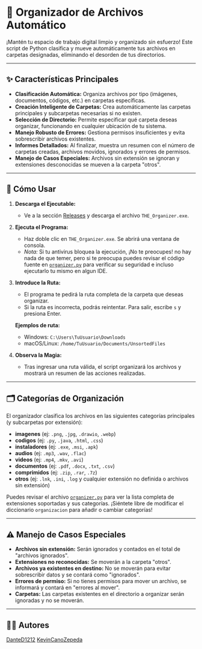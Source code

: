 # 📂 Organizador de Archivos Automático

¡Mantén tu espacio de trabajo digital limpio y organizado sin esfuerzo! Este script de Python clasifica y mueve automáticamente tus archivos en carpetas designadas, eliminando el desorden de tus directorios.

---

## ✨ Características Principales

- **Clasificación Automática:** Organiza archivos por tipo (imágenes, documentos, códigos, etc.) en carpetas específicas.
- **Creación Inteligente de Carpetas:** Crea automáticamente las carpetas principales y subcarpetas necesarias si no existen.
- **Selección de Directorio:** Permite especificar qué carpeta deseas organizar, funcionando en cualquier ubicación de tu sistema.
- **Manejo Robusto de Errores:** Gestiona permisos insuficientes y evita sobrescribir archivos existentes.
- **Informes Detallados:** Al finalizar, muestra un resumen con el número de carpetas creadas, archivos movidos, ignorados y errores de permisos.
- **Manejo de Casos Especiales:** Archivos sin extensión se ignoran y extensiones desconocidas se mueven a la carpeta "otros".

---

## 🚀 Cómo Usar

1. **Descarga el Ejecutable:**

   - Ve a la sección [Releases](releases/) y descarga el archivo `THE_Organizer.exe`.

2. **Ejecuta el Programa:**

   - Haz doble clic en `THE_Organizer.exe`. Se abrirá una ventana de consola.
   - _Nota:_ Si tu antivirus bloquea la ejecución, ¡No te preocupes! no hay nada de que temer, pero si te preocupa puedes revisar el código fuente en [`organizer.py`](organizer.py) para verificar su seguridad e incluso ejecutarlo tu mismo en algun IDE.

3. **Introduce la Ruta:**

   - El programa te pedirá la ruta completa de la carpeta que deseas organizar.
   - Si la ruta es incorrecta, podrás reintentar. Para salir, escribe `s` y presiona Enter.

   **Ejemplos de ruta:**

   - Windows: `C:\Users\TuUsuario\Downloads`
   - macOS/Linux: `/home/TuUsuario/Documents/UnsortedFiles`

4. **Observa la Magia:**
   - Tras ingresar una ruta válida, el script organizará los archivos y mostrará un resumen de las acciones realizadas.

---

## 🗂️ Categorías de Organización

El organizador clasifica los archivos en las siguientes categorías principales (y subcarpetas por extensión):

- **imagenes** (ej: `.png`, `.jpg`, `.drawio`, `.webp`)
- **codigos** (ej: `.py`, `.java`, `.html`, `.css`)
- **instaladores** (ej: `.exe`, `.msi`, `.apk`)
- **audios** (ej: `.mp3`, `.wav`, `.flac`)
- **videos** (ej: `.mp4`, `.mkv`, `.avi`)
- **documentos** (ej: `.pdf`, `.docx`, `.txt`, `.csv`)
- **comprimidos** (ej: `.zip`, `.rar`, `.7z`)
- **otros** (ej: `.lnk`, `.ini`, `.log` y cualquier extensión no definida o archivos sin extensión)

Puedes revisar el archivo [`organizer.py`](organizer.py) para ver la lista completa de extensiones soportadas y sus categorías. ¡Siéntete libre de modificar el diccionario `organizacion` para añadir o cambiar categorías!

---

## ⚠️ Manejo de Casos Especiales

- **Archivos sin extensión:** Serán ignorados y contados en el total de "archivos ignorados".
- **Extensiones no reconocidas:** Se moverán a la carpeta "otros".
- **Archivos ya existentes en destino:** No se moverán para evitar sobrescribir datos y se contará como "ignorados".
- **Errores de permiso:** Si no tienes permisos para mover un archivo, se informará y contará en "errores al mover".
- **Carpetas:** Las carpetas existentes en el directorio a organizar serán ignoradas y no se moverán.

---

## 👨‍💻 Autores

[DanteD1212](https://github.com/DanteD1212)
[KevinCanoZepeda](https://github.com/KevinCanoZepeda)
